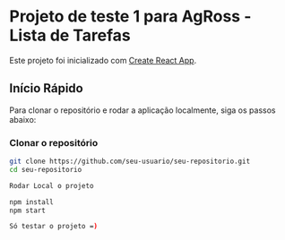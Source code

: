 # Projeto de teste 1 para AgRoss - Lista de Tarefas 

Este projeto foi inicializado com [Create React App](https://github.com/facebook/create-react-app).

## Início Rápido

Para clonar o repositório e rodar a aplicação localmente, siga os passos abaixo:

### Clonar o repositório

```bash
git clone https://github.com/seu-usuario/seu-repositorio.git
cd seu-repositorio

Rodar Local o projeto

npm install 
npm start 

Só testar o projeto =)
